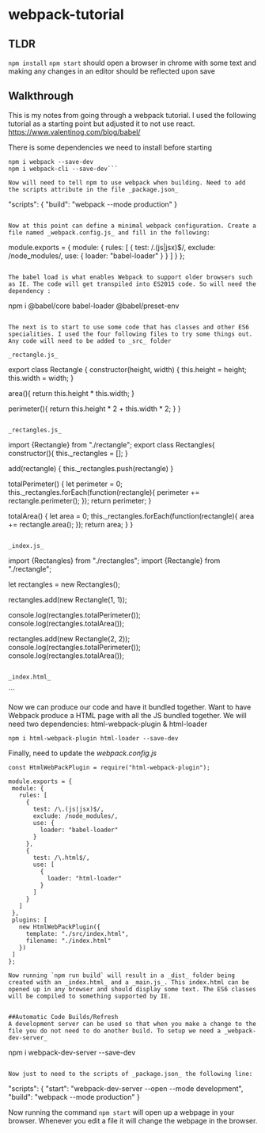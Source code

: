 # webpack-tutorial

## TLDR
`npm install`
`npm start`
should open a browser in chrome with some text and making any changes in an editor should be reflected upon save

## Walkthrough
This is my notes from going through a webpack tutorial. I used the following tutorial as a starting point but adjusted it to not use react. https://www.valentinog.com/blog/babel/

There is some dependencies we need to install before starting


```npm init -y
npm i webpack --save-dev
npm i webpack-cli --save-dev```

Now will need to tell npm to use webpack when building. Need to add the scripts attribute in the file _package.json_
```
"scripts": {
 "build": "webpack --mode production"
}
```

Now at this point can define a minimal webpack configuration. Create a file named _webpack.config.js_ and fill in the following:
```
module.exports = {
 module: {
   rules: [
     {
       test: /\.(js|jsx)$/,
       exclude: /node_modules/,
       use: {
         loader: "babel-loader"
       }
     }
   ]
 }
};
```

The babel load is what enables Webpack to support older browsers such as IE. The code will get transpiled into ES2015 code. So will need the dependency :
```
npm i @babel/core babel-loader @babel/preset-env
```

The next is to start to use some code that has classes and other ES6 specialities. I used the four following files to try some things out. Any code will need to be added to _src_ folder

_rectangle.js_
```
export class Rectangle {
  constructor(height, width) {
    this.height = height;
    this.width = width;
  }

  area(){
    return this.height * this.width;
  }

  perimeter(){
    return this.height * 2 + this.width * 2;
  }
}
```

_rectangles.js_
```
import {Rectangle} from "./rectangle";
export class Rectangles{
  constructor(){
    this._rectangles = [];
  }

  add(rectangle) {
    this._rectangles.push(rectangle)
  }

  totalPerimeter() {
    let perimeter = 0;
    this._rectangles.forEach(function(rectangle){
      perimeter += rectangle.perimeter();
    });
    return perimeter;
  }

  totalArea() {
    let area = 0;
    this._rectangles.forEach(function(rectangle){
      area += rectangle.area();
    });
    return area;
  }
}
```

_index.js_
```
import {Rectangles} from "./rectangles";
import {Rectangle} from "./rectangle";

let rectangles = new Rectangles();

rectangles.add(new Rectangle(1, 1));

console.log(rectangles.totalPerimeter());
console.log(rectangles.totalArea());


rectangles.add(new Rectangle(2, 2));
console.log(rectangles.totalPerimeter());
console.log(rectangles.totalArea());
```

_index.html_
```
<!DOCTYPE html>
<html lang="en">

<head>
  <meta charset="utf-8">
  <title>How to set up Webpack, and Babel</title>
</head>

<body>
    <div id="wrapper">
    </div>
</body>
</html>
```


Now we can produce our code and have it bundled together. Want to have Webpack produce a HTML page with all the JS bundled together.
We will need two dependencies: html-webpack-plugin & html-loader
```
npm i html-webpack-plugin html-loader --save-dev
```


Finally, need to update the _webpack.config.js_
```
const HtmlWebPackPlugin = require("html-webpack-plugin");

module.exports = {
 module: {
   rules: [
     {
       test: /\.(js|jsx)$/,
       exclude: /node_modules/,
       use: {
         loader: "babel-loader"
       }
     },
     {
       test: /\.html$/,
       use: [
         {
           loader: "html-loader"
         }
       ]
     }
   ]
 },
 plugins: [
   new HtmlWebPackPlugin({
     template: "./src/index.html",
     filename: "./index.html"
   })
 ]
};

Now running `npm run build` will result in a _dist_ folder being created with an _index.html_ and a _main.js_. This index.html can be opened up in any browser and should display some text. The ES6 classes will be compiled to something supported by IE.


##Automatic Code Builds/Refresh
A development server can be used so that when you make a change to the file you do not need to do another build. To setup we need a _webpack-dev-server_
```
npm i webpack-dev-server --save-dev
```

Now just to need to the scripts of _package.json_ the following line:
```
"scripts": {
 "start": "webpack-dev-server --open --mode development",
 "build": "webpack --mode production"
}

Now running the command `npm start` will open up a webpage in your browser. Whenever you edit a file it will change the webpage in the browser.
```





```
